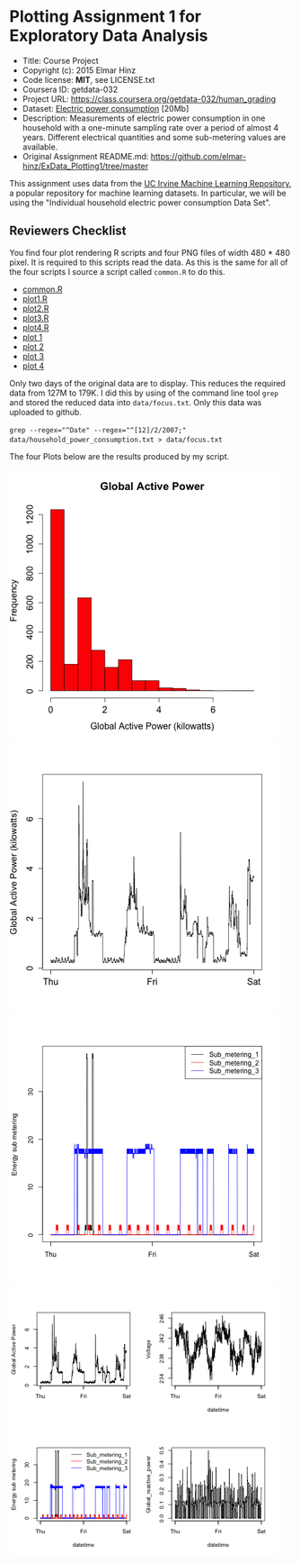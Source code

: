 # Plotting Assignment 1 for Exploratory Data Analysis

* Title: Course Project
* Copyright (c): 2015 Elmar Hinz
* Code license: **MIT**, see LICENSE.txt
* Coursera ID: getdata-032
* Project URL: https://class.coursera.org/getdata-032/human_grading
* Dataset: [Electric power consumption](
  https://d396qusza40orc.cloudfront.net/exdata%2Fdata%2Fhousehold_power_consumption.zip)
  [20Mb]
* Description: Measurements of electric power consumption in one
  household with a one-minute sampling rate over a period of almost 4 years.
  Different electrical quantities and some sub-metering values are available.
* Original Assignment README.md:
  https://github.com/elmar-hinz/ExData_Plotting1/tree/master

This assignment uses data from
the <a href="http://archive.ics.uci.edu/ml/">UC Irvine Machine
Learning Repository</a>, a popular repository for machine learning
datasets. In particular, we will be using the "Individual household
electric power consumption Data Set".

## Reviewers Checklist

You find four plot rendering R scripts and four PNG files of width 480 * 480
pixel. It is required to this scripts read the data. As this is the same for
all of the four scripts I source a script called `common.R` to do this.

* [common.R](common.R)
* [plot1.R](plot1.R)
* [plot2.R](plot2.R)
* [plot3.R](plot3.R)
* [plot4.R](plot4.R)
* [plot 1](plot1.png)
* [plot 2](plot2.png)
* [plot 3](plot3.png)
* [plot 4](plot4.png)

Only two days of the original data are to display. This reduces the required
data from 127M to 179K. I did this by using of the command line tool `grep` and
stored the reduced data into `data/focus.txt`. Only this data was uploaded to
github.

`grep --regex="^Date" --regex="^[12]/2/2007;"
    data/household_power_consumption.txt > data/focus.txt`

The four Plots below are the results produced by my script.

![plot 1](plot1.png)
![plot 2](plot2.png)
![plot 3](plot3.png)
![plot 4](plot4.png)

